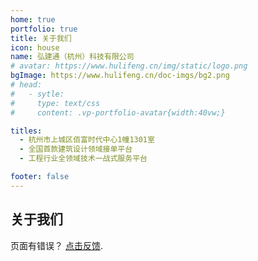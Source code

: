 ```yaml
---
home: true
portfolio: true
title: 关于我们
icon: house
name: 弘建通（杭州）科技有限公司
# avatar: https://www.hulifeng.cn/img/static/logo.png
bgImage: https://www.hulifeng.cn/doc-imgs/bg2.png
# head:
#   - sytle:
#     type: text/css
#     content: .vp-portfolio-avatar{width:40vw;}

titles:
  - 杭州市上城区佰富时代中心1幢1301室
  - 全国首款建筑设计领域接单平台
  - 工程行业全领域技术一战式服务平台

footer: false
---
```


## 关于我们


<!-- ## Description -->

页面有错误？ [点击反馈](tencent://AddContact/?fromId=45&fromSubId=1&subcmd=all&uin=26198573&website=www.oicqzone.com).
